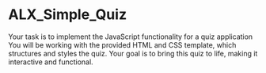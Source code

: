 # ALX_Simple_Quiz
Your task is to implement the JavaScript functionality for a quiz application  You will be working with the provided HTML and CSS template, which structures and styles the quiz. Your goal is to bring this quiz to life, making it interactive and functional.
